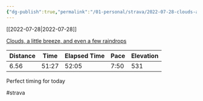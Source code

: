```yaml
---
{"dg-publish":true,"permalink":"/01-personal/strava/2022-07-28-clouds-a-little-breeze-and-even-a-few-raindrops/"}
---
```



[[2022-07-28\|2022-07-28]]

[Clouds, a little breeze, and even a few raindrops](https://www.strava.com/activities/7545311324)

| Distance | Time  | Elapsed Time | Pace | Elevation |
| -------- | ----- | ------------ | ---- | --------- |
| 6.56     | 51:27 | 52:05        | 7:50 | 531       |


Perfect timing for today

#strava
